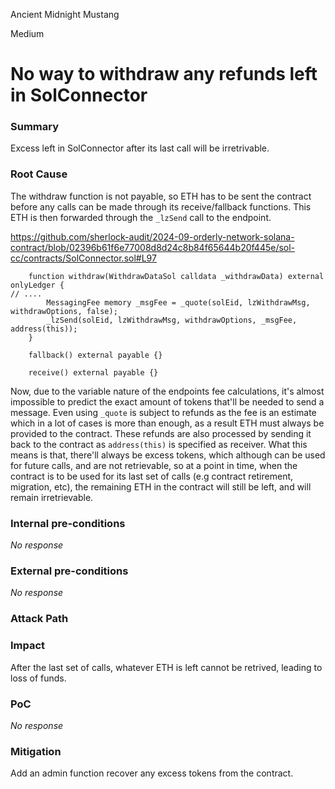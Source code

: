 Ancient Midnight Mustang

Medium

# No way to withdraw any refunds left in SolConnector

### Summary

Excess left in SolConnector after its last call will be irretrivable.

### Root Cause

The withdraw function is not payable, so ETH has to be sent the contract before any calls can be made through its receive/fallback functions. This ETH is then forwarded through the `_lzSend` call to the endpoint.

https://github.com/sherlock-audit/2024-09-orderly-network-solana-contract/blob/02396b61f6e77008d8d24c8b84f65644b20f445e/sol-cc/contracts/SolConnector.sol#L97

```solidity
    function withdraw(WithdrawDataSol calldata _withdrawData) external onlyLedger {
// ....
        MessagingFee memory _msgFee = _quote(solEid, lzWithdrawMsg, withdrawOptions, false);
        _lzSend(solEid, lzWithdrawMsg, withdrawOptions, _msgFee, address(this));
    }
```

```solidity
    fallback() external payable {}

    receive() external payable {}
```

Now, due to the variable nature of the endpoints fee calculations, it's almost impossible to predict the exact amount of tokens that'll be needed to send a message. Even using `_quote` is subject to refunds as the fee is an estimate which in a lot of cases is more than enough, as a result ETH must always be provided to the contract. These refunds are also processed by sending it back to the contract as `address(this)` is specified as receiver. What this means is that, there'll always be excess tokens, which although can be used for future calls, and are not retrievable, so at a point in time, when the contract is to be used for its last set of calls (e.g contract retirement, migration, etc), the remaining ETH in the contract will still be left, and will remain irretrievable.

### Internal pre-conditions
 _No response_
 
### External pre-conditions
 _No response_
 
### Attack Path

### Impact
 
After the last set of calls, whatever ETH is left cannot be retrived, leading to loss of funds. 
 
### PoC
 _No response_
 
### Mitigation

Add an admin function recover any excess tokens from the contract.